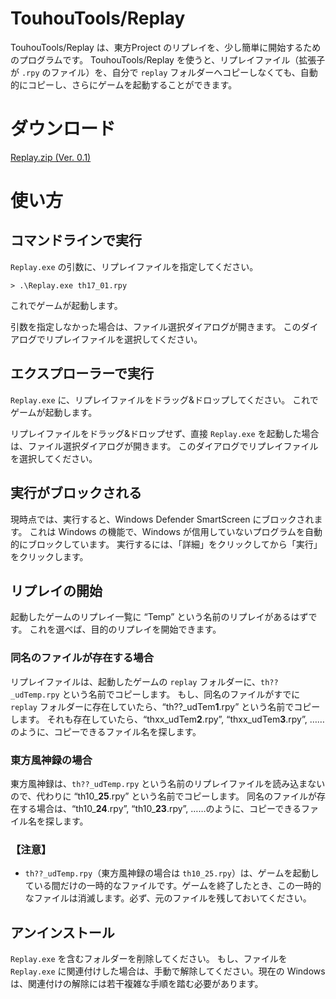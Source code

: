 # TouhouTools/Replay

TouhouTools/Replay は、東方Project のリプレイを、少し簡単に開始するためのプログラムです。
TouhouTools/Replay を使うと、リプレイファイル（拡張子が `.rpy` のファイル）を、自分で `replay` フォルダーへコピーしなくても、自動的にコピーし、さらにゲームを起動することができます。

# ダウンロード

[Replay.zip (Ver. 0.1)](https://github.com/Litorud/TouhouTools/releases/download/v0.1/Replay.zip)

# 使い方

## コマンドラインで実行

`Replay.exe` の引数に、リプレイファイルを指定してください。
```
> .\Replay.exe th17_01.rpy
```
これでゲームが起動します。

引数を指定しなかった場合は、ファイル選択ダイアログが開きます。
このダイアログでリプレイファイルを選択してください。

## エクスプローラーで実行

`Replay.exe` に、リプレイファイルをドラッグ&ドロップしてください。
これでゲームが起動します。

リプレイファイルをドラッグ&ドロップせず、直接 `Replay.exe` を起動した場合は、ファイル選択ダイアログが開きます。
このダイアログでリプレイファイルを選択してください。

## 実行がブロックされる

現時点では、実行すると、Windows Defender SmartScreen にブロックされます。
これは Windows の機能で、Windows が信用していないプログラムを自動的にブロックしています。
実行するには、「詳細」をクリックしてから「実行」をクリックします。

## リプレイの開始

起動したゲームのリプレイ一覧に “Temp” という名前のリプレイがあるはずです。
これを選べば、目的のリプレイを開始できます。

### 同名のファイルが存在する場合

リプレイファイルは、起動したゲームの `replay` フォルダーに、`th??_udTemp.rpy` という名前でコピーします。
もし、同名のファイルがすでに `replay` フォルダーに存在していたら、“th??_udTem**1**.rpy” という名前でコピーします。
それも存在していたら、“thxx_udTem**2**.rpy”, “thxx_udTem**3**.rpy”, ……のように、コピーできるファイル名を探します。

### 東方風神録の場合

東方風神録は、`th??_udTemp.rpy` という名前のリプレイファイルを読み込まないので、代わりに “th10_**25**.rpy” という名前でコピーします。
同名のファイルが存在する場合は、“th10_**24**.rpy”, “th10_**23**.rpy”, ……のように、コピーできるファイル名を探します。

### 【注意】

- `th??_udTemp.rpy`（東方風神録の場合は `th10_25.rpy`）は、ゲームを起動している間だけの一時的なファイルです。ゲームを終了したとき、この一時的なファイルは消滅します。必ず、元のファイルを残しておいてください。

## アンインストール

`Replay.exe` を含むフォルダーを削除してください。
もし、ファイルを `Replay.exe` に関連付けした場合は、手動で解除してください。現在の Windows は、関連付けの解除には若干複雑な手順を踏む必要があります。

